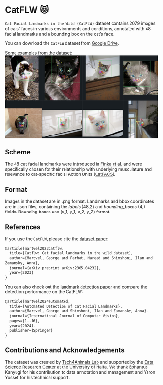 # CatFLW 😻
`Cat Facial Landmarks in the Wild (CatFLW)` dataset contains 2079 images of cats' faces in various environments and conditions, annotated with 48 facial landmarks and a bounding box on the cat’s face.

You can download the `CatFLW` dataset from [Google Drive](https://drive.google.com/drive/folders/1U9kgnHgUZXYugAKMIhEdxCuJZVWrhMql?usp=share_link).

Some examples from the dataset:
![](/good_cats.png)

## Scheme

The 48 cat facial landmarks were introduced in [Finka et al.](https://www.nature.com/articles/s41598-019-46330-5) and were specifically chosen for their relationship with underlying musculature and relevance to cat-specific facial Action Units ([CatFACS](https://animalfacs.com/catfacs_new)).

## Format

Images in the dataset are in .png format. Landmarks and bbox coordinates are in .json files, containing the _labels_ (48,2) and _bounding_boxes_ (4,) fields. Bounding boxes use (x_1, y_1, x_2, y_2) format.

## References

If you use the `CatFLW`, please cite the [dataset paper](https://arxiv.org/abs/2305.04232):

```
@article{martvel2023catflw,
  title={Catflw: Cat facial landmarks in the wild dataset},
  author={Martvel, George and Farhat, Nareed and Shimshoni, Ilan and Zamansky, Anna},
  journal={arXiv preprint arXiv:2305.04232},
  year={2023}
}
```

You can also check out the [landmark detection paper](https://link.springer.com/article/10.1007/s11263-024-02006-w) and compare the detection performance on the CatFLW:

```
@article{martvel2024automated,
  title={Automated Detection of Cat Facial Landmarks},
  author={Martvel, George and Shimshoni, Ilan and Zamansky, Anna},
  journal={International Journal of Computer Vision},
  pages={1--16},
  year={2024},
  publisher={Springer}
}
```

## Contributions and Acknowledgements

The dataset was created by [Tech4Animals Lab](https://www.tech4animals.org) and supported by the [Data Science Research Center](https://dsrc.haifa.ac.il/?playlist=1d7a133&video=c6e22b5) at the University of Haifa. We thank Ephantus Kanyugi for his contribution to data annotation and management and Yaron Yossef for his technical support.
